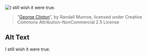 ![I still wish it were true.](https://imgs.xkcd.com/comics/george_clinton.jpg)
> "[George Clinton](https://xkcd.com/19/)", by Randall Munroe, licensed under Creative Commons Attribution-NonCommercial 2.5 License

## Alt Text
I still wish it were true.
